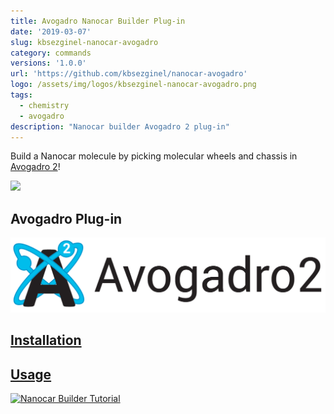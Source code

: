 ```yaml
---
title: Avogadro Nanocar Builder Plug-in
date: '2019-03-07'
slug: kbsezginel-nanocar-avogadro
category: commands
versions: '1.0.0'
url: 'https://github.com/kbsezginel/nanocar-avogadro'
logo: /assets/img/logos/kbsezginel-nanocar-avogadro.png
tags:
  - chemistry
  - avogadro
description: "Nanocar builder Avogadro 2 plug-in"
---
```

Build a Nanocar molecule by picking molecular wheels and chassis in [Avogadro 2](https://www.openchemistry.org/projects/avogadro2/)!

<img src='https://raw.githubusercontent.com/kbsezginel/nanocar-avogadro/master/docs/assets/img/nanocar-plugin.png'>

## Avogadro Plug-in

<p align="center"><img src='https://raw.githubusercontent.com/kbsezginel/chem-tools-tutorials/master/assets/img/Avogadro2_Full_Large.png' width="600"></p>

## [Installation](https://kbsezginel.github.io/nanocar-avogadro/installation)

## [Usage](https://kbsezginel.github.io/nanocar-avogadro/usage)

[![Nanocar Builder Tutorial](https://raw.githubusercontent.com/kbsezginel/nanocar-avogadro/master/docs/assets/img/nanocar-builder-tutorial-thumbnail.png)](https://www.youtube.com/watch?v=bNmIEJaXltg)
